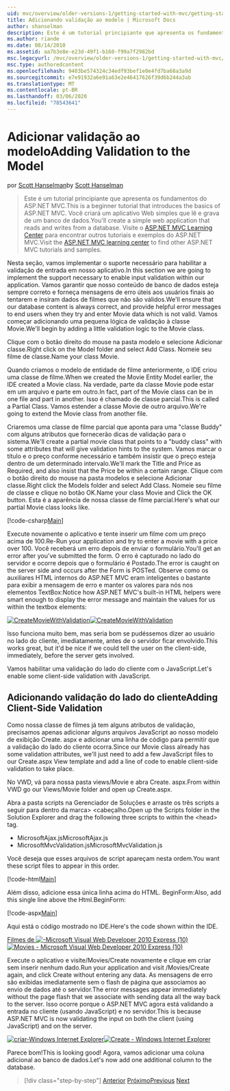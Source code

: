 ```yaml
---
uid: mvc/overview/older-versions-1/getting-started-with-mvc/getting-started-with-mvc-part7
title: Adicionando validação ao modelo | Microsoft Docs
author: shanselman
description: Este é um tutorial principiante que apresenta os fundamentos do ASP.NET MVC. Crie um aplicativo Web simples que lê e grava de um banco de dados.
ms.author: riande
ms.date: 08/14/2010
ms.assetid: aa7b3e8e-e23d-49f1-b160-f99a7f2982bd
msc.legacyurl: /mvc/overview/older-versions-1/getting-started-with-mvc/getting-started-with-mvc-part7
msc.type: authoredcontent
ms.openlocfilehash: 9403be574324c34edf93bef1e0e4fd7ba68a3a9d
ms.sourcegitcommit: e7e91932a6e91a63e2e46417626f39d6b244a3ab
ms.translationtype: MT
ms.contentlocale: pt-BR
ms.lasthandoff: 03/06/2020
ms.locfileid: "78543641"
---
```

# <a name="adding-validation-to-the-model"></a><span data-ttu-id="fc0f2-104">Adicionar validação ao modelo</span><span class="sxs-lookup"><span data-stu-id="fc0f2-104">Adding Validation to the Model</span></span>

<span data-ttu-id="fc0f2-105">por [Scott Hanselman](https://github.com/shanselman)</span><span class="sxs-lookup"><span data-stu-id="fc0f2-105">by [Scott Hanselman](https://github.com/shanselman)</span></span>

> <span data-ttu-id="fc0f2-106">Este é um tutorial principiante que apresenta os fundamentos do ASP.NET MVC.</span><span class="sxs-lookup"><span data-stu-id="fc0f2-106">This is a beginner tutorial that introduces the basics of ASP.NET MVC.</span></span> <span data-ttu-id="fc0f2-107">Você criará um aplicativo Web simples que lê e grava de um banco de dados.</span><span class="sxs-lookup"><span data-stu-id="fc0f2-107">You'll create a simple web application that reads and writes from a database.</span></span> <span data-ttu-id="fc0f2-108">Visite o [ASP.NET MVC Learning Center](../../../index.md) para encontrar outros tutoriais e exemplos do ASP.NET MVC.</span><span class="sxs-lookup"><span data-stu-id="fc0f2-108">Visit the [ASP.NET MVC learning center](../../../index.md) to find other ASP.NET MVC tutorials and samples.</span></span>

<span data-ttu-id="fc0f2-109">Nesta seção, vamos implementar o suporte necessário para habilitar a validação de entrada em nosso aplicativo.</span><span class="sxs-lookup"><span data-stu-id="fc0f2-109">In this section we are going to implement the support necessary to enable input validation within our application.</span></span> <span data-ttu-id="fc0f2-110">Vamos garantir que nosso conteúdo de banco de dados esteja sempre correto e forneça mensagens de erro úteis aos usuários finais ao tentarem e insiram dados de filmes que não são válidos.</span><span class="sxs-lookup"><span data-stu-id="fc0f2-110">We'll ensure that our database content is always correct, and provide helpful error messages to end users when they try and enter Movie data which is not valid.</span></span> <span data-ttu-id="fc0f2-111">Vamos começar adicionando uma pequena lógica de validação à classe Movie.</span><span class="sxs-lookup"><span data-stu-id="fc0f2-111">We'll begin by adding a little validation logic to the Movie class.</span></span>

<span data-ttu-id="fc0f2-112">Clique com o botão direito do mouse na pasta modelo e selecione Adicionar classe.</span><span class="sxs-lookup"><span data-stu-id="fc0f2-112">Right click on the Model folder and select Add Class.</span></span> <span data-ttu-id="fc0f2-113">Nomeie seu filme de classe.</span><span class="sxs-lookup"><span data-stu-id="fc0f2-113">Name your class Movie.</span></span>

<span data-ttu-id="fc0f2-114">Quando criamos o modelo de entidade de filme anteriormente, o IDE criou uma classe de filme.</span><span class="sxs-lookup"><span data-stu-id="fc0f2-114">When we created the Movie Entity Model earlier, the IDE created a Movie class.</span></span> <span data-ttu-id="fc0f2-115">Na verdade, parte da classe Movie pode estar em um arquivo e parte em outro.</span><span class="sxs-lookup"><span data-stu-id="fc0f2-115">In fact, part of the Movie class can be in one file and part in another.</span></span> <span data-ttu-id="fc0f2-116">Isso é chamado de classe parcial.</span><span class="sxs-lookup"><span data-stu-id="fc0f2-116">This is called a Partial Class.</span></span> <span data-ttu-id="fc0f2-117">Vamos estender a classe Movie de outro arquivo.</span><span class="sxs-lookup"><span data-stu-id="fc0f2-117">We're going to extend the Movie class from another file.</span></span>

<span data-ttu-id="fc0f2-118">Criaremos uma classe de filme parcial que aponta para uma "classe Buddy" com alguns atributos que fornecerão dicas de validação para o sistema.</span><span class="sxs-lookup"><span data-stu-id="fc0f2-118">We'll create a partial movie class that points to a "buddy class" with some attributes that will give validation hints to the system.</span></span> <span data-ttu-id="fc0f2-119">Vamos marcar o título e o preço conforme necessário e também insistir que o preço esteja dentro de um determinado intervalo.</span><span class="sxs-lookup"><span data-stu-id="fc0f2-119">We'll mark the Title and Price as Required, and also insist that the Price be within a certain range.</span></span> <span data-ttu-id="fc0f2-120">Clique com o botão direito do mouse na pasta modelos e selecione Adicionar classe.</span><span class="sxs-lookup"><span data-stu-id="fc0f2-120">Right click the Models folder and select Add Class.</span></span> <span data-ttu-id="fc0f2-121">Nomeie seu filme de classe e clique no botão OK.</span><span class="sxs-lookup"><span data-stu-id="fc0f2-121">Name your class Movie and Click the OK button.</span></span> <span data-ttu-id="fc0f2-122">Esta é a aparência de nossa classe de filme parcial.</span><span class="sxs-lookup"><span data-stu-id="fc0f2-122">Here's what our partial Movie class looks like.</span></span>

[!code-csharp[Main](getting-started-with-mvc-part7/samples/sample1.cs)]

<span data-ttu-id="fc0f2-123">Execute novamente o aplicativo e tente inserir um filme com um preço acima de 100.</span><span class="sxs-lookup"><span data-stu-id="fc0f2-123">Re-Run your application and try to enter a movie with a price over 100.</span></span> <span data-ttu-id="fc0f2-124">Você receberá um erro depois de enviar o formulário.</span><span class="sxs-lookup"><span data-stu-id="fc0f2-124">You'll get an error after you've submitted the form.</span></span> <span data-ttu-id="fc0f2-125">O erro é capturado no lado do servidor e ocorre depois que o formulário é Postado.</span><span class="sxs-lookup"><span data-stu-id="fc0f2-125">The error is caught on the server side and occurs after the Form is POSTed.</span></span> <span data-ttu-id="fc0f2-126">Observe como os auxiliares HTML internos do ASP.NET MVC eram inteligentes o bastante para exibir a mensagem de erro e manter os valores para nós nos elementos TextBox:</span><span class="sxs-lookup"><span data-stu-id="fc0f2-126">Notice how ASP.NET MVC's built-in HTML helpers were smart enough to display the error message and maintain the values for us within the textbox elements:</span></span>

<span data-ttu-id="fc0f2-127">[![CreateMovieWithValidation](getting-started-with-mvc-part7/_static/image2.png)](getting-started-with-mvc-part7/_static/image1.png)</span><span class="sxs-lookup"><span data-stu-id="fc0f2-127">[![CreateMovieWithValidation](getting-started-with-mvc-part7/_static/image2.png)](getting-started-with-mvc-part7/_static/image1.png)</span></span>

<span data-ttu-id="fc0f2-128">Isso funciona muito bem, mas seria bom se pudéssemos dizer ao usuário no lado do cliente, imediatamente, antes de o servidor ficar envolvido.</span><span class="sxs-lookup"><span data-stu-id="fc0f2-128">This works great, but it'd be nice if we could tell the user on the client-side, immediately, before the server gets involved.</span></span>

<span data-ttu-id="fc0f2-129">Vamos habilitar uma validação do lado do cliente com o JavaScript.</span><span class="sxs-lookup"><span data-stu-id="fc0f2-129">Let's enable some client-side validation with JavaScript.</span></span>

## <a name="adding-client-side-validation"></a><span data-ttu-id="fc0f2-130">Adicionando validação do lado do cliente</span><span class="sxs-lookup"><span data-stu-id="fc0f2-130">Adding Client-Side Validation</span></span>

<span data-ttu-id="fc0f2-131">Como nossa classe de filmes já tem alguns atributos de validação, precisamos apenas adicionar alguns arquivos JavaScript ao nosso modelo de exibição Create. aspx e adicionar uma linha de código para permitir que a validação do lado do cliente ocorra.</span><span class="sxs-lookup"><span data-stu-id="fc0f2-131">Since our Movie class already has some validation attributes, we'll just need to add a few JavaScript files to our Create.aspx View template and add a line of code to enable client-side validation to take place.</span></span>

<span data-ttu-id="fc0f2-132">No VWD, vá para nossa pasta views/Movie e abra Create. aspx.</span><span class="sxs-lookup"><span data-stu-id="fc0f2-132">From within VWD go our Views/Movie folder and open up Create.aspx.</span></span>

<span data-ttu-id="fc0f2-133">Abra a pasta scripts na Gerenciador de Soluções e arraste os três scripts a seguir para dentro da marca&gt; &lt;cabeçalho.</span><span class="sxs-lookup"><span data-stu-id="fc0f2-133">Open up the Scripts folder in the Solution Explorer and drag the following three scripts to within the &lt;head&gt; tag.</span></span>

- <span data-ttu-id="fc0f2-134">MicrosoftAjax.js</span><span class="sxs-lookup"><span data-stu-id="fc0f2-134">MicrosoftAjax.js</span></span>
- <span data-ttu-id="fc0f2-135">MicrosoftMvcValidation.js</span><span class="sxs-lookup"><span data-stu-id="fc0f2-135">MicrosoftMvcValidation.js</span></span>

<span data-ttu-id="fc0f2-136">Você deseja que esses arquivos de script apareçam nesta ordem.</span><span class="sxs-lookup"><span data-stu-id="fc0f2-136">You want these script files to appear in this order.</span></span>

[!code-html[Main](getting-started-with-mvc-part7/samples/sample2.html)]

<span data-ttu-id="fc0f2-137">Além disso, adicione essa única linha acima do HTML. BeginForm:</span><span class="sxs-lookup"><span data-stu-id="fc0f2-137">Also, add this single line above the Html.BeginForm:</span></span>

[!code-aspx[Main](getting-started-with-mvc-part7/samples/sample3.aspx)]

<span data-ttu-id="fc0f2-138">Aqui está o código mostrado no IDE.</span><span class="sxs-lookup"><span data-stu-id="fc0f2-138">Here's the code shown within the IDE.</span></span>

<span data-ttu-id="fc0f2-139">[Filmes de ![-Microsoft Visual Web Developer 2010 Express (10)](getting-started-with-mvc-part7/_static/image4.png)](getting-started-with-mvc-part7/_static/image3.png)</span><span class="sxs-lookup"><span data-stu-id="fc0f2-139">[![Movies - Microsoft Visual Web Developer 2010 Express (10)](getting-started-with-mvc-part7/_static/image4.png)](getting-started-with-mvc-part7/_static/image3.png)</span></span>

<span data-ttu-id="fc0f2-140">Execute o aplicativo e visite/Movies/Create novamente e clique em criar sem inserir nenhum dado.</span><span class="sxs-lookup"><span data-stu-id="fc0f2-140">Run your application and visit /Movies/Create again, and click Create without entering any data.</span></span> <span data-ttu-id="fc0f2-141">As mensagens de erro são exibidas imediatamente sem o flash de página que associamos ao envio de dados até o servidor.</span><span class="sxs-lookup"><span data-stu-id="fc0f2-141">The error messages appear immediately without the page flash that we associate with sending data all the way back to the server.</span></span> <span data-ttu-id="fc0f2-142">Isso ocorre porque o ASP.NET MVC agora está validando a entrada no cliente (usando JavaScript) e no servidor.</span><span class="sxs-lookup"><span data-stu-id="fc0f2-142">This is because ASP.NET MVC is now validating the input on both the client (using JavaScript) and on the server.</span></span>

<span data-ttu-id="fc0f2-143">[![criar-Windows Internet Explorer](getting-started-with-mvc-part7/_static/image6.png)](getting-started-with-mvc-part7/_static/image5.png)</span><span class="sxs-lookup"><span data-stu-id="fc0f2-143">[![Create - Windows Internet Explorer](getting-started-with-mvc-part7/_static/image6.png)](getting-started-with-mvc-part7/_static/image5.png)</span></span>

<span data-ttu-id="fc0f2-144">Parece bom!</span><span class="sxs-lookup"><span data-stu-id="fc0f2-144">This is looking good!</span></span> <span data-ttu-id="fc0f2-145">Agora, vamos adicionar uma coluna adicional ao banco de dados.</span><span class="sxs-lookup"><span data-stu-id="fc0f2-145">Let's now add one additional column to the database.</span></span>

> [!div class="step-by-step"]
> <span data-ttu-id="fc0f2-146">[Anterior](getting-started-with-mvc-part6.md)
> [Próximo](getting-started-with-mvc-part8.md)</span><span class="sxs-lookup"><span data-stu-id="fc0f2-146">[Previous](getting-started-with-mvc-part6.md)
[Next](getting-started-with-mvc-part8.md)</span></span>

